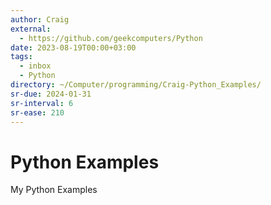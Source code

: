 ```yaml
---
author: Craig
external:
  - https://github.com/geekcomputers/Python
date: 2023-08-19T00:00+03:00
tags:
  - inbox
  - Python
directory: ~/Computer/programming/Craig-Python_Examples/
sr-due: 2024-01-31
sr-interval: 6
sr-ease: 210
---
```


# Python Examples

My Python Examples
